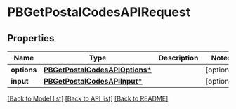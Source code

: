 # PBGetPostalCodesAPIRequest

## Properties
Name | Type | Description | Notes
------------ | ------------- | ------------- | -------------
**options** | [**PBGetPostalCodesAPIOptions***](PBGetPostalCodesAPIOptions.md) |  | [optional] 
**input** | [**PBGetPostalCodesAPIInput***](PBGetPostalCodesAPIInput.md) |  | [optional] 

[[Back to Model list]](../README.md#documentation-for-models) [[Back to API list]](../README.md#documentation-for-api-endpoints) [[Back to README]](../README.md)


